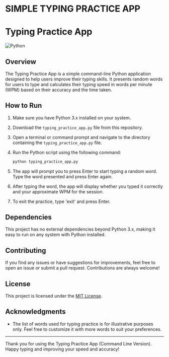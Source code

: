 # SIMPLE TYPING PRACTICE APP

# Typing Practice App 

![Python](https://img.shields.io/badge/Python-3.x-red.svg)

## Overview

The Typing Practice App is a simple command-line Python application designed to help users improve their typing skills. It presents random words for users to type and calculates their typing speed in words per minute (WPM) based on their accuracy and the time taken.

## How to Run

1. Make sure you have Python 3.x installed on your system.

2. Download the `typing_practice_app.py` file from this repository.

3. Open a terminal or command prompt and navigate to the directory containing the `typing_practice_app.py` file.

4. Run the Python script using the following command:

   ```bash
   python typing_practice_app.py
   ```

5. The app will prompt you to press Enter to start typing a random word. Type the word presented and press Enter again.

6. After typing the word, the app will display whether you typed it correctly and your approximate WPM for the session.

7. To exit the practice, type 'exit' and press Enter.

## Dependencies

This project has no external dependencies beyond Python 3.x, making it easy to run on any system with Python installed.

## Contributing

If you find any issues or have suggestions for improvements, feel free to open an issue or submit a pull request. Contributions are always welcome!

## License

This project is licensed under the [MIT License](LICENSE).

## Acknowledgments

- The list of words used for typing practice is for illustrative purposes only. Feel free to customize it with more words to suit your preferences.

---

Thank you for using the Typing Practice App (Command Line Version). Happy typing and improving your speed and accuracy!
